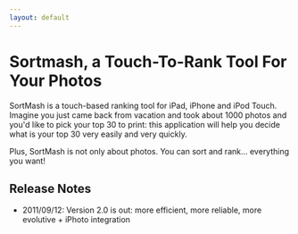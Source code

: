 ```yaml
---
layout: default
---
```


# Sortmash, a Touch-To-Rank Tool For Your Photos

SortMash is a touch-based ranking tool for iPad, iPhone and iPod Touch. Imagine
you just came back from vacation and took about 1000 photos and you'd like to
pick your top 30 to print: this application will help you decide what is your
top 30 very easily and very quickly.

Plus, SortMash is not only about photos. You can sort and rank... everything you
want!

## Release Notes

- 2011/09/12: Version 2.0 is out: more efficient, more reliable, more
  evolutive + iPhoto integration
